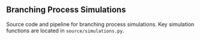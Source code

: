 ## Branching Process Simulations

Source code and pipeline for branching process simulations. Key simulation functions are located in `source/simulations.py`.

